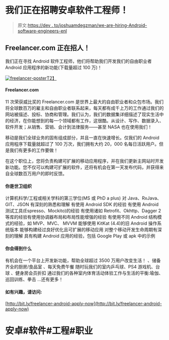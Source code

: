 # 我们正在招聘安卓软件工程师！

> 原文:[https://dev . to/joshuamdegzman/we-are-hiring-Android-software-engineers-enl](https://dev.to/joshuamdeguzman/we-are-hiring-android-software-engineers-enl)

## Freelancer.com 正在招人！

我们正在寻找 Android 软件工程师，他们将帮助我们开发我们的自由职业者 Android 应用程序的新功能(下载量超过 100 万)！

[![freelancer-poster](../Images/c87d311bcb97aa0f5b4cff546718509a.png)T2】](https://res.cloudinary.com/practicaldev/image/fetch/s--QSxxECtu--/c_limit%2Cf_auto%2Cfl_progressive%2Cq_auto%2Cw_880/https://lh6.googleusercontent.com/NISe0ioPZkzv7Ci-kmrvrC5U7kQ7iXMg78LOiDjnwm3CwMI7HQtvnEaqPBQtYG3ZuqlfVbUIwF0NBqYUV7PN2RqAnhXyHAJEb9Xya9A3BLBD8EMLDYyPx40gvNEx%3Dw1000)

#### Freelancer.com

11 次荣获威比奖的 Freelancer.com 是世界上最大的自由职业者和众包市场。我们将全球数百万的雇主和自由职业者联系起来，每天都有成千上万的工作通过我们的网站被描述、投标、协商和管理。我们认为，我们的数据集详细描述了现实生活中的经济，在你能想到的每一个领域都有工作，这很酷。从设计、写作、数据录入、软件开发；从销售、营销、会计到法律服务——甚至 NASA 也在使用我们！

移动是我们全球业务的固有组成部分，并且一直在快速增长。仅我们的 Android 应用程序下载量就超过了 100 万次，我们拥有大约 20，000 名每日活跃用户。但是我们有更多的工作要做！

在这个职位上，您将负责构建可扩展的移动应用程序，并在我们更新主网站时开发新功能。您不仅可以构建可扩展的软件，还将有机会在第一天发布代码，并获得来自全球数百万用户的即时反馈。

#### [](#who-you-are)你是世卫组织

计算机科学/工程或相关学科的第三学位(MS 或 PhD a plus)
对 Java、RxJava、GIT、JSON 有深刻的熟悉和理解
有使用 Android SDK 的经验
有使用 Android 测试工具(Espresso、Mockito)的经验
有使用诸如 Retrofit、Okhttp、Dagger 2
等库的经验有使用协调器布局和布局性能增强的经验
有使用不同 Android 结构模式的经验，如 MVP、MVC、 MVVM
能够使用 KitKat (4.4)的旧 Android 操作系统版本
能够构建经过良好优化且可扩展的移动应用
对整个移动开发生命周期有深刻的理解
具有构建 Android 应用的经验，包括 Google Play 或 apk 中的示例

#### [](#what-youll-get)你会得到什么

有机会在一个平台上开发新功能，帮助全球超过 3500 万用户改变生活！
、储备齐全的厨房/食品室
、每天免费午餐
随时玩我们的室内乒乓球、PS4 游戏机、台球
、健身房会员折扣
通过我们的各种室内体育活动体验工作与生活的平衡:瑜伽、巡回训练、拳击
...还有更多！

#### [](#if-you-are-interested-please-visit)如有兴趣，请访问:

[http://bit.ly/freelancer-android-apply-now](http://bit.ly/freelancer-android-apply-now)

# [](#android-software-engineering-career)安卓#软件#工程#职业